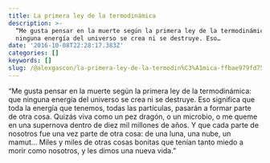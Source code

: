 ```yaml
---
title: La primera ley de la termodinámica
description: >-
  “Me gusta pensar en la muerte según la primera ley de la termodinámica: que
  ninguna energía del universo se crea ni se destruye. Eso…
date: '2016-10-08T22:28:17.383Z'
categories: []
keywords: []
slug: /@alexgascon/la-primera-ley-de-la-termodin%C3%A1mica-ffbae979fd75
---
```


“Me gusta pensar en la muerte según la primera ley de la termodinámica: que ninguna energía del universo se crea ni se destruye. Eso significa que toda la energía que tenemos, todas las partículas, pasarán a formar parte de otra cosa. Quizás viva como un pez dragón, o un microbio, o me queme en una supernova dentro de diez mil millones de años. Y que cada parte de nosotros fue una vez parte de otra cosa: de una luna, una nube, un mamut… Miles y miles de otras cosas bonitas que tenían tanto miedo a morir como nosotros, y les dimos una nueva vida.”